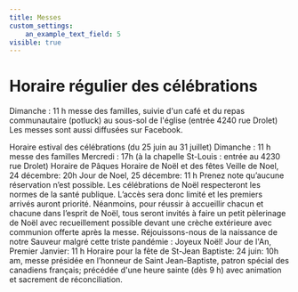 ```yaml
---
title: Messes
custom_settings:
    an_example_text_field: 5
visible: true
---
```


# Horaire régulier des célébrations
Dimanche : 11 h messe des familles, suivie d'un café et du repas communautaire (potluck) au sous-sol de l'église (entrée 4240 rue Drolet)
Les messes sont aussi diffusées sur Facebook.

Horaire estival des célébrations (du 25 juin au 31 juillet)
Dimanche : 11 h messe des familles
Mercredi : 17h (à la chapelle St-Louis : entrée au 4230 rue Drolet)
Horaire de Pâques
Horaire de Noël et des fêtes
Veille de Noel, 24 décembre: 20h
Jour de Noel, 25 décembre: 11 h
Prenez note qu’aucune réservation n’est possible.
Les célébrations de Noël respecteront les normes de la santé publique. L’accès sera donc limité et les premiers arrivés auront priorité. Néanmoins, pour réussir à accueillir chacun et chacune dans l’esprit de Noël, tous seront invités à faire un petit pèlerinage de Noël avec recueillement possible devant une crèche extérieure avec communion offerte après la messe.
Réjouissons-nous de la naissance de notre Sauveur malgré cette triste pandémie : Joyeux Noël!
Jour de l'An, Premier Janvier: 11 h
Horaire pour la fête de St-Jean Baptiste:
24 juin: 10h am, messe présidée en l’honneur de Saint Jean-Baptiste, patron spécial des canadiens français; précédée d'une heure sainte (dès 9 h) avec animation et sacrement de réconciliation.